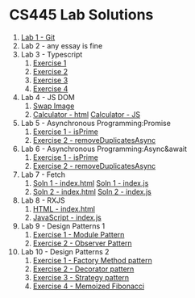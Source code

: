 
# CS445 Lab Solutions

1. [Lab 1 - Git](https://github.com/bellaxing/cs445-lab-solns/blob/main/Lab1/lab1.pdf)
2. Lab 2 - any essay is fine
3. Lab 3 - Typescript
    1. [Exercise 1](./Lab3/Exercise1.ts)
    2. [Exercise 2](./Lab3/Exercise2.ts)
    3. [Exercise 3](./Lab3/Exercise3.ts)
    4. [Exercise 4](./Lab3/Exercise4.ts)
4. Lab 4 - JS DOM
    1. [Swap Image](./Lab4/Exercise01/swap.html)
    2. [Calculator - html](./Lab4/Exercise02/calculator.html) [Calculator - JS](./Lab4/Exercise02/calc.js)
5. Lab 5 - Asynchronous Programming:Promise
    1. [Exercise 1 - isPrime](./Lab5/Exercise01.js)
    2. [Exercise 2 - removeDuplicatesAsync](./Lab5/Exercise02.js)
6. Lab 6 - Asynchronous Programming:Async&await
    1. [Exercise 1 - isPrime](./Lab6/Exercise01.js)
    2. [Exercise 2 - removeDuplicatesAsync](./Lab6/Exercise02.js)
7. Lab 7 - Fetch
    1. [Soln 1 - index.html](./Lab7/soln1/index.html) [Soln 1 - index.js](./Lab7/soln1/index.js)
    2. [Soln 2 - index.html](./Lab7/soln2/index.html) [Soln 2 - index.js](./Lab7/soln2/index.js)
8. Lab 8 - RXJS
    1. [HTML - index.html](./Lab8/index.html)
    2. [JavaScript - index.js](./Lab8/index.js)
9. Lab 9 - Design Patterns 1
    1. [Exercise 1 - Module Pattern](./Lab9/Exercise01.js)
    2. [Exercise 2 - Observer Pattern](./Lab9/Exercise02.js)
10. Lab 10 - Design Patterns 2
    1. [Exercise 1 - Factory Method pattern](./Lab10/Exercise01.js)
    2. [Exercise 2 - Decorator pattern](./Lab10/Exercise02.js)
    3. [Exercise 3 - Strategy pattern](./Lab10/Exercise03.js)
    4. [Exercise 4 - Memoized Fibonacci](./Lab10/Exercise04.js)

